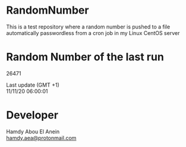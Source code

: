 # RandomNumber    
This is a test repository where a random number is pushed to a file automatically passwordless from a cron job in my Linux CentOS server    
# Random Number of the last run   
26471
      
Last update (GMT +1)    
11/11/20 06:00:01
# Developer    
Hamdy Abou El Anein   
hamdy.aea@protonmail.com
